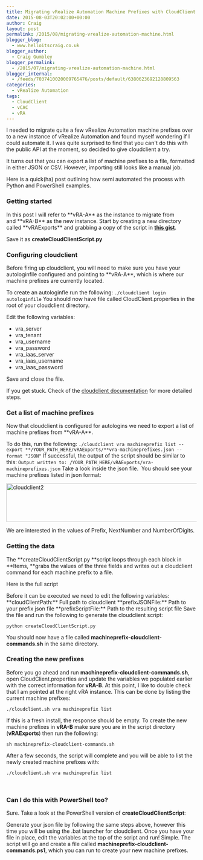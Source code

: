 ```yaml
---
title: Migrating vRealize Automation Machine Prefixes with CloudClient
date: 2015-08-03T20:02:00+00:00
author: Craig
layout: post
permalink: /2015/08/migrating-vrealize-automation-machine.html
blogger_blog:
  - www.helloitscraig.co.uk
blogger_author:
  - Craig Gumbley
blogger_permalink:
  - /2015/07/migrating-vrealize-automation-machine.html
blogger_internal:
  - /feeds/7037410020009765476/posts/default/6380623692128809563
categories:
  - vRealize Automation
tags:
  - CloudClient
  - vCAC
  - vRA
---
```

I needed to migrate quite a few vRealize Automation machine prefixes over to a new instance of vRealize Automation and found myself wondering if I could automate it. I was quite surprised to find that you can't do this with the public API at the moment, so decided to give cloudclient a try.

It turns out that you can export a list of machine prefixes to a file, formatted in either JSON or CSV. However, importing still looks like a manual job.

Here is a quick(ha) post outlining how semi automated the process with Python and PowerShell examples.
<!--more-->
<h3>Getting started</h3>
In this post I will refer to **vRA-A** as the instance to migrate from and **vRA-B** as the new instance.
Start by creating a new directory called **vRAExports** and grabbing a copy of the script in <a style="font-weight: bold;" href="https://gist.github.com/chelnak/fe26487661b91a8b8c30">this gist</a>.

Save it as **createCloudClientScript.py**
<h3>Configuring cloudclient</h3>
Before firing up cloudclient, you will need to make sure you have your autologinfile configured and pointing to **vRA-A**, which is where our machine prefixes are currently located.

To create an autologinfle run the following:
```./cloudclient login autologinfile```
You should now have file called CloudClient.properties in the root of your cloudclient directory.

Edit the following variables:

* vra_server
* vra_tenant
* vra_username
* vra_password
* vra_iaas_server
* vra_iaas_username
* vra_iaas_password

Save and close the file.

If you get stuck. Check of the <a href="https://developercenter.vmware.com/tool/cloudclient/3.2.0">cloudclient documentation</a> for more detailed steps.
<h3>Get a list of machine prefixes</h3>
Now that cloudclient is configured for autologins we need to export a list of machine prefixes from **vRA-A**.

To do this, run the following:
```./cloudclient vra machineprefix list --export **/YOUR_PATH_HERE/vRAExports/**vra-machineprefixes.json --format "JSON"```
If successful, the output of the script should be similar to this:
```Output written to: /YOUR_PATH_HERE/vRAExports/vra-machineprefixes.json```
Take a look inside the json file.  You should see your machine prefixes listed in json format:

<img class="alignleft wp-image-30 size-full" src="http://helloitscraig.co.uk/wp-content/uploads/2015/08/cloudclient2.png" alt="cloudclient2" width="803" height="102" />

We are interested in the values of Prefix, NextNumber and NumberOfDigits.
<h3>Getting the data</h3>
The **createCloudClientScript.py **script loops through each block in **Items, **grabs the values of the three fields and writes out a cloudclient command for each machine prefix to a file.

Here is the full script
<script src="https://gist.github.com/chelnak/fe26487661b91a8b8c30.js"></script>Before it can be executed we need to edit the following variables: **cloudClientPath:** Full path to cloudclient **prefixJSONFile:** Path to your prefix json file **prefixScriptFile:** Path to the resulting script file Save the file and run the following to generate the cloudclient script:

```python createCloudClientScript.py```

You should now have a file called **machineprefix-cloudclient-commands.sh** in the same directory. 

<h3>Creating the new prefixes</h3>

Before you go ahead and run **machineprefix-cloudclient-commands.sh**, open CloudClient.properties and update the variables we populated earlier with the correct information for **vRA-B**. At this point, I like to double check that I am pointed at the right vRA instance. This can be done by listing the current machine prefixes:

```./cloudclient.sh vra machineprefix list```

If this is a fresh install, the response should be empty. To create the new machine prefixes in **vRA-B** make sure you are in the script directory (**vRAExports**) then run the following:

```sh machineprefix-cloudclient-commands.sh```

After a few seconds, the script will complete and you will be able to list the newly created machine prefixes with:

```./cloudclient.sh vra machineprefix list```

&nbsp;

<h3>Can I do this with PowerShell too?</h3>

Sure. Take a look at the PowerShell version of **createCloudClientScript**:<script src="https://gist.github.com/chelnak/f6ebaaec479b68c5f7b8.js"></script>

Generate your json file by following the same steps above, however this time you will be using the .bat launcher for cloudclient.
Once you have your file in place, edit the variables at the top of the script and run! Simple. The script will go and create a file called **machineprefix-cloudclient-commands.ps1**, which you can run to create your new machine prefixes.